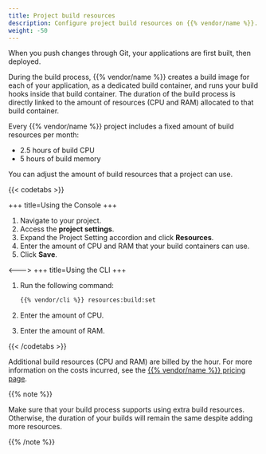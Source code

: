 ```yaml
---
title: Project build resources
description: Configure project build resources on {{% vendor/name %}}.
weight: -50
---
```


When you push changes through Git, your applications are first built, then deployed.

During the build process, {{% vendor/name %}} creates a build image for each of your application, as a dedicated build container, and runs your build hooks inside that build container.
The duration of the build process is directly linked to the amount of resources (CPU and RAM) allocated to that build container.

Every {{% vendor/name %}} project includes a fixed amount of build resources per month:

- 2.5 hours of build CPU
- 5 hours of build memory

You can adjust the amount of build resources that a project can use.

{{< codetabs >}}

+++
title=Using the Console
+++

1. Navigate to your project.
2. Access the **project settings**.
3. Expand the Project Setting accordion and click **Resources**.
4. Enter the amount of CPU and RAM that your build containers can use.
5. Click **Save**.

<--->
+++
title=Using the CLI
+++

1. Run the following command:
   
   ```bash
   {{% vendor/cli %}} resources:build:set
   ```
2. Enter the amount of CPU.
3. Enter the amount of RAM.


{{< /codetabs >}}

Additional build resources (CPU and RAM) are billed by the hour. 
For more information on the costs incurred, see the [{{% vendor/name %}} pricing page](https://upsun.com/pricing/).

{{% note %}}

Make sure that your build process supports using extra build resources.
Otherwise, the duration of your builds will remain the same despite adding more resources.

{{% /note %}}
